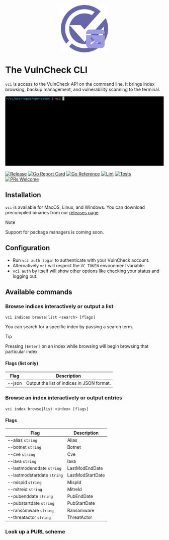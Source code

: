 <p align="center">
    <img src="/logo-cli.png" align="center" alt="VulnCheck Logo" width="150" />
</p>

# The VulnCheck CLI
`vci` is access to the VulnCheck API on the command line. It brings index browsing, backup management, and vulnerability scanning to the terminal.

<p align="center">
    <img src="/vci-scan.gif" />
</p>

[![Release](https://img.shields.io/github/v/release/vulncheck-oss/cli)](https://github.com/vulncheck-oss/cli/releases)
[![Go Report Card](https://goreportcard.com/badge/github.com/vulncheck-oss/cli)](https://goreportcard.com/report/github.com/vulncheck-oss/cli)
[![Go Reference](https://pkg.go.dev/badge/github.com/vulncheck-oss/cli.svg)](https://pkg.go.dev/github.com/vulncheck-oss/cli)
[![Lint](https://github.com/vulncheck-oss/cli/actions/workflows/lint.yml/badge.svg)](https://github.com/vulncheck-oss/cli/actions/workflows/lint.yml)
[![Tests](https://github.com/vulncheck-oss/cli/actions/workflows/test.yml/badge.svg)](https://github.com/vulncheck-oss/cli/actions/workflows/test.yml)
[![PRs Welcome](https://img.shields.io/badge/PRs-welcome-brightgreen.svg)](https://github.com/vulncheck-oss/cli/pulls)

## Installation 

`vci` is available for MacOS, Linux, and Windows. You can download precompiled binaries from our [releases page](https://github.com/vulncheck-oss/cli/releases/latest)

> [!NOTE]
> Support for package managers is coming soon.


## Configuration
* Run `vci auth login` to authenticate with your VulnCheck account.
* Alternatively `vci` will respect the `VC_TOKEN` environment variable.
* `vci auth` by itself will show other options like checking your status and logging out.


## Available commands

### Browse indices interactively or output a list

```
vci indices browse|list <search> [flags]
```

You can search for a specific index by passing a search term.

> [!TIP]
> Pressing `[Enter]` on an index while browsing will begin browsing that particular index

#### Flags (list only)

| Flag | Description |
|------|-------------|
| --json | Output the list of indices in JSON format. |


### Browse an index interactively or output entries

`vci index browse|list <index> [flags]`


#### Flags
 
| Flag | Description |
| ---- | ----------- | 
|  --alias `string` |              Alias |
|  --botnet `string` |             Botnet |
|  --cve `string` |                Cve |
|  --iava `string` |               Iava |
|  --lastmodenddate `string` |     LastModEndDate |
|  --lastmodstartdate `string` |   LastModStartDate |
|  --mispid `string` |             MispId |
|  --mitreid `string` |            MitreId |
|  --pubenddate `string` |         PubEndDate |
|  --pubstartdate `string` |       PubStartDate |
|  --ransomware `string` |         Ransomware |
|  --threatactor `string` |        ThreatActor |


### Look up a PURL scheme





